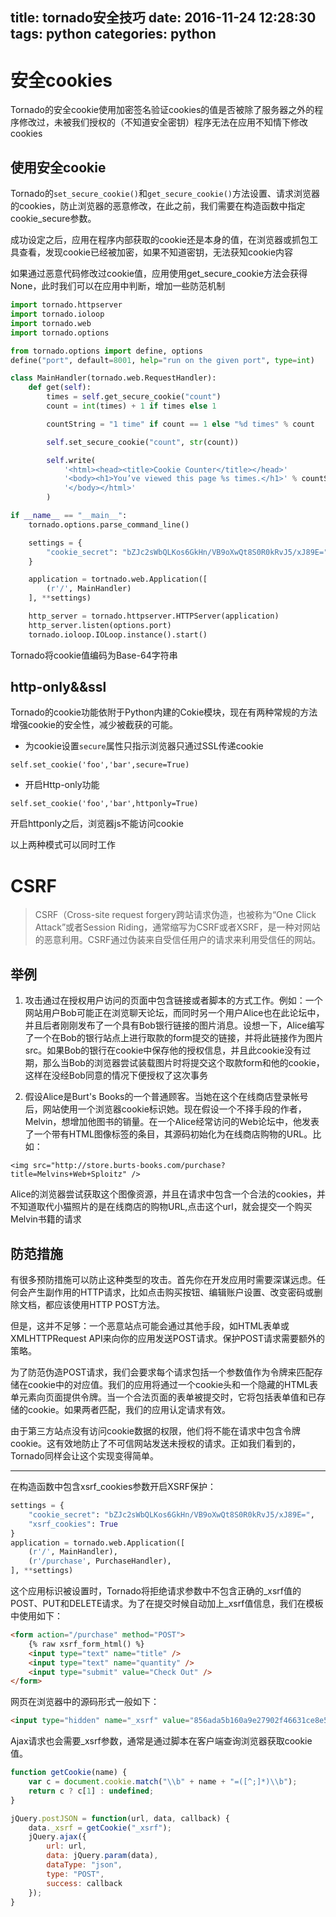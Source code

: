 title: tornado安全技巧
date: 2016-11-24 12:28:30
tags: python
categories: python
---

# 安全cookies #

Tornado的安全cookie使用加密签名验证cookies的值是否被除了服务器之外的程序修改过，未被我们授权的（不知道安全密钥）程序无法在应用不知情下修改cookies

## 使用安全cookie ##

Tornado的`set_secure_cookie()`和`get_secure_cookie()`方法设置、请求浏览器的cookies，防止浏览器的恶意修改，在此之前，我们需要在构造函数中指定cookie_secure参数。

成功设定之后，应用在程序内部获取的cookie还是本身的值，在浏览器或抓包工具查看，发现cookie已经被加密，如果不知道密钥，无法获知cookie内容

<!--more-->
如果通过恶意代码修改过cookie值，应用使用get_secure_cookie方法会获得None，此时我们可以在应用中判断，增加一些防范机制

```python
import tornado.httpserver
import tornado.ioloop
import tornado.web
import tornado.options

from tornado.options import define, options
define("port", default=8001, help="run on the given port", type=int)

class MainHandler(tornado.web.RequestHandler):
    def get(self):
        times = self.get_secure_cookie("count")
        count = int(times) + 1 if times else 1

        countString = "1 time" if count == 1 else "%d times" % count

        self.set_secure_cookie("count", str(count))

        self.write(
            '<html><head><title>Cookie Counter</title></head>'
            '<body><h1>You’ve viewed this page %s times.</h1>' % countString + 
            '</body></html>'
        )

if __name__ == "__main__":
    tornado.options.parse_command_line()

    settings = {
        "cookie_secret": "bZJc2sWbQLKos6GkHn/VB9oXwQt8S0R0kRvJ5/xJ89E="
    }

    application = tortnado.web.Application([
        (r'/', MainHandler)
    ], **settings)

    http_server = tornado.httpserver.HTTPServer(application)
    http_server.listen(options.port)
    tornado.ioloop.IOLoop.instance().start()
```

Tornado将cookie值编码为Base-64字符串

## http-only&&ssl ##

Tornado的cookie功能依附于Python内建的Cokie模块，现在有两种常规的方法增强cookie的安全性，减少被截获的可能。

- 为cookie设置`secure`属性只指示浏览器只通过SSL传递cookie

`self.set_cookie('foo','bar',secure=True)`

- 开启Http-only功能

`self.set_cookie('foo','bar',httponly=True)`

开启httponly之后，浏览器js不能访问cookie

以上两种模式可以同时工作


# CSRF #

>CSRF（Cross-site request forgery跨站请求伪造，也被称为“One Click Attack”或者Session Riding，通常缩写为CSRF或者XSRF，是一种对网站的恶意利用。CSRF通过伪装来自受信任用户的请求来利用受信任的网站。

## 举例 ##

1. 攻击通过在授权用户访问的页面中包含链接或者脚本的方式工作。例如：一个网站用户Bob可能正在浏览聊天论坛，而同时另一个用户Alice也在此论坛中，并且后者刚刚发布了一个具有Bob银行链接的图片消息。设想一下，Alice编写了一个在Bob的银行站点上进行取款的form提交的链接，并将此链接作为图片src。如果Bob的银行在cookie中保存他的授权信息，并且此cookie没有过期，那么当Bob的浏览器尝试装载图片时将提交这个取款form和他的cookie，这样在没经Bob同意的情况下便授权了这次事务


2. 假设Alice是Burt's Books的一个普通顾客。当她在这个在线商店登录帐号后，网站使用一个浏览器cookie标识她。现在假设一个不择手段的作者，Melvin，想增加他图书的销量。在一个Alice经常访问的Web论坛中，他发表了一个带有HTML图像标签的条目，其源码初始化为在线商店购物的URL。比如：

`<img src="http://store.burts-books.com/purchase?title=Melvins+Web+Sploitz" />`

Alice的浏览器尝试获取这个图像资源，并且在请求中包含一个合法的cookies，并不知道取代小猫照片的是在线商店的购物URL,点击这个url，就会提交一个购买Melvin书籍的请求

## 防范措施 ##

有很多预防措施可以防止这种类型的攻击。首先你在开发应用时需要深谋远虑。任何会产生副作用的HTTP请求，比如点击购买按钮、编辑账户设置、改变密码或删除文档，都应该使用HTTP POST方法。

但是，这并不足够：一个恶意站点可能会通过其他手段，如HTML表单或XMLHTTPRequest API来向你的应用发送POST请求。保护POST请求需要额外的策略。


为了防范伪造POST请求，我们会要求每个请求包括一个参数值作为令牌来匹配存储在cookie中的对应值。我们的应用将通过一个cookie头和一个隐藏的HTML表单元素向页面提供令牌。当一个合法页面的表单被提交时，它将包括表单值和已存储的cookie。如果两者匹配，我们的应用认定请求有效。

由于第三方站点没有访问cookie数据的权限，他们将不能在请求中包含令牌cookie。这有效地防止了不可信网站发送未授权的请求。正如我们看到的，Tornado同样会让这个实现变得简单。


----------
在构造函数中包含xsrf_cookies参数开启XSRF保护：

```python
settings = {
    "cookie_secret": "bZJc2sWbQLKos6GkHn/VB9oXwQt8S0R0kRvJ5/xJ89E=",
    "xsrf_cookies": True
}
application = tornado.web.Application([
    (r'/', MainHandler),
    (r'/purchase', PurchaseHandler),
], **settings)
```

这个应用标识被设置时，Tornado将拒绝请求参数中不包含正确的_xsrf值的POST、PUT和DELETE请求。为了在提交时候自动加上_xsrf值信息，我们在模板中使用如下：

```html
<form action="/purchase" method="POST">
    {% raw xsrf_form_html() %}
    <input type="text" name="title" />
    <input type="text" name="quantity" />
    <input type="submit" value="Check Out" />
</form>
```

网页在浏览器中的源码形式一般如下：

```html
<input type="hidden" name="_xsrf" value="856ada5b160a9e27902f46631ce8e5d3"/>
```

Ajax请求也会需要_xsrf参数，通常是通过脚本在客户端查询浏览器获取cookie值。

```js
function getCookie(name) {
    var c = document.cookie.match("\\b" + name + "=([^;]*)\\b");
    return c ? c[1] : undefined;
}

jQuery.postJSON = function(url, data, callback) {
    data._xsrf = getCookie("_xsrf");
    jQuery.ajax({
        url: url,
        data: jQuery.param(data),
        dataType: "json",
        type: "POST",
        success: callback
    });
}
```